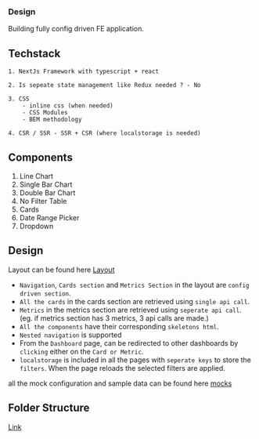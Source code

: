 ### Design

Building fully config driven FE application.

## Techstack
    1. NextJs Framework with typescript + react
    
    2. Is sepeate state management like Redux needed ? - No

    3. CSS 
        - inline css (when needed)
        - CSS Modules
        - BEM methodology
    
    4. CSR / SSR - SSR + CSR (where localstorage is needed)

## Components

1. Line Chart
2. Single Bar Chart
3. Double Bar Chart
4. No Filter Table
5. Cards
6. Date Range Picker
7. Dropdown

## Design

Layout can be found here [Layout](./layout.png)

* `Navigation`, `Cards section` and `Metrics Section` in the layout are `config driven section`.
* `All the cards` in the cards section are retrieved using `single api call`.
* `Metrics` in the metrics section are retrieved using `seperate api call`. (eg. if metrics section has 3 metrics, 3 api calls are made.)
* `All the components` have their corresponding `skeletons html`. 
* `Nested navigation` is supported
* From the `Dashboard` page, can be redirected to other dashboards by `clicking` either on the `Card or Metric`.
* `localstorage` is included in all the pages with `seperate keys` to store the `filters`. When the page reloads the selected filters are applied. 

all the mock configuration and sample data can be found here [mocks](../mocks/)

## Folder Structure
[Link](./folder_structure.png)

